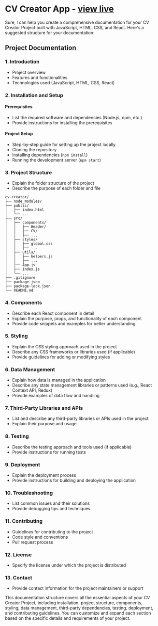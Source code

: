 # CV Creator App - [view live](https://darkwool.github.io/cv-creator-app/)

Sure, I can help you create a comprehensive documentation for your CV Creator Project built with JavaScript, HTML, CSS, and React. Here's a suggested structure for your documentation:

## Project Documentation

### 1. Introduction
- Project overview
- Features and functionalities
- Technologies used (JavaScript, HTML, CSS, React)

### 2. Installation and Setup
#### Prerequisites
- List the required software and dependencies (Node.js, npm, etc.)
- Provide instructions for installing the prerequisites

#### Project Setup
- Step-by-step guide for setting up the project locally
- Cloning the repository
- Installing dependencies (`npm install`)
- Running the development server (`npm start`)

### 3. Project Structure
- Explain the folder structure of the project
- Describe the purpose of each folder and file

```
cv-creator/
├── node_modules/
├── public/
│   ├── index.html
│   └── ...
├── src/
│   ├── components/
│   │   ├── Header/
│   │   ├── CV/
│   │   ├── ...
│   ├── styles/
│   │   ├── global.css
│   │   ├── ...
│   ├── utils/
│   │   ├── helpers.js
│   │   ├── ...
│   ├── App.js
│   ├── index.js
│   └── ...
├── .gitignore
├── package.json
├── package-lock.json
└── README.md
```

### 4. Components
- Describe each React component in detail
- Explain the purpose, props, and functionality of each component
- Provide code snippets and examples for better understanding

### 5. Styling
- Explain the CSS styling approach used in the project
- Describe any CSS frameworks or libraries used (if applicable)
- Provide guidelines for adding or modifying styles

### 6. Data Management
- Explain how data is managed in the application
- Describe any state management libraries or patterns used (e.g., React Context API, Redux)
- Provide examples of data flow and handling

### 7. Third-Party Libraries and APIs
- List and describe any third-party libraries or APIs used in the project
- Explain their purpose and usage

### 8. Testing
- Describe the testing approach and tools used (if applicable)
- Provide instructions for running tests

### 9. Deployment
- Explain the deployment process
- Provide instructions for building and deploying the application

### 10. Troubleshooting
- List common issues and their solutions
- Provide debugging tips and techniques

### 11. Contributing
- Guidelines for contributing to the project
- Code style and conventions
- Pull request process

### 12. License
- Specify the license under which the project is distributed

### 13. Contact
- Provide contact information for the project maintainers or support

This documentation structure covers all the essential aspects of your CV Creator Project, including installation, project structure, components, styling, data management, third-party dependencies, testing, deployment, and contributing guidelines. You can customize and expand each section based on the specific details and requirements of your project.
  

